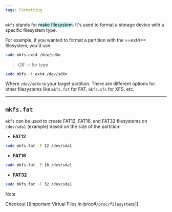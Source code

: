 ```yaml
---
tags: Formatting
---
```


`mkfs` stands for <mark style="background: #ABF7F7A6;">make filesystem</mark>. It's used to format a storage device with a specific filesystem type.

For example, if you wanted to format a partition with the ==ext4== filesystem, you'd use:

```bash ln:False
sudo mkfs.ext4 /dev/sdXn
```
> *OR* `-t` for type
```bash ln:False
sudo mkfs -t ext4 /dev/sdXn
```

Where `/dev/sdXn` is your target partition. There are different options for other filesystems like `mkfs.fat` for FAT, `mkfs.xfs` for XFS, etc.

---
## `mkfs.fat`

`mkfs` can be used to create FAT12, FAT16, and FAT32 filesystems on `/dev/sda1` (example) based on the size of the partition:

- **FAT12**

```bash ln:False
sudo mkfs.fat -F 12 /dev/sda1
```

- **FAT16**

```bash ln:False
sudo mkfs.fat -F 16 /dev/sda1
```

- **FAT32**

```bash ln:False
sudo mkfs.fat -F 32 /dev/sda1
```

> [!note] 
> Checkout [[Important Virtual Files in ⁄proc#`/proc/filesystems`]]